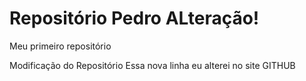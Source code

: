 # Repositório Pedro ALteração!
 Meu primeiro repositório

 Modificação do Repositório
 Essa nova linha eu alterei no site GITHUB
